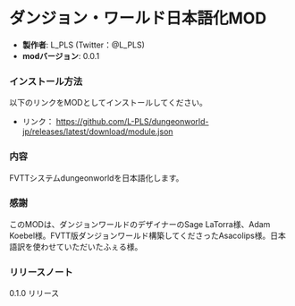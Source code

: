 # ダンジョン・ワールド日本語化MOD

* **製作者**: L_PLS (Twitter：@L_PLS)
* **modバージョン**: 0.0.1

### インストール方法

以下のリンクをMODとしてインストールしてください。

* リンク： https://github.com/L-PLS/dungeonworld-jp/releases/latest/download/module.json

### 内容
FVTTシステムdungeonworldを日本語化します。

### 感謝
このMODは、ダンジョンワールドのデザイナーのSage LaTorra様、Adam Koebel様。FVTT版ダンジョンワールド構築してくださったAsacolips様。日本語訳を使わせていただいたふぇる様。

### リリースノート
0.1.0 リリース
